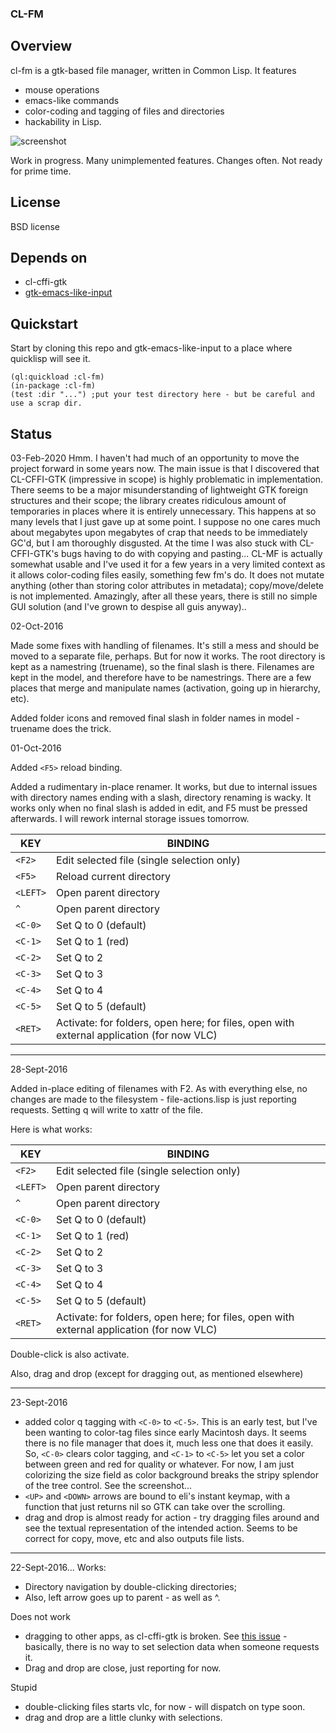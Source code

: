 ### CL-FM 

## Overview

cl-fm is a gtk-based file manager, written in Common Lisp.  It features
- mouse operations
- emacs-like commands
- color-coding and tagging of files and directories
- hackability in Lisp.

![screenshot](/resources/screenshot.png?raw=true)

Work in progress.  Many unimplemented features.  Changes often.  Not ready for prime time.

## License

BSD license

## Depends on

- cl-cffi-gtk
- [gtk-emacs-like-input](https://github.com/stacksmith/gtk-emacs-like-input)

## Quickstart
Start by cloning this repo and gtk-emacs-like-input to a place where quicklisp will see it.

    (ql:quickload :cl-fm)
	(in-package :cl-fm)
	(test :dir "...") ;put your test directory here - but be careful and use a scrap dir.
	
## Status
03-Feb-2020
Hmm.  I haven't had much of an opportunity to move the project forward in some years now.  The main issue is that I discovered that CL-CFFI-GTK (impressive in scope) is highly problematic in implementation.  There seems to be a major misunderstanding of lightweight GTK foreign structures and their scope; the library creates ridiculous amount of temporaries in places where it is entirely unnecessary.  This happens at so many levels that I just gave up at some point.  I suppose no one cares much about megabytes upon megabytes of crap that needs to be immediately GC'd, but I am thoroughly disgusted.
At the time I was also stuck with CL-CFFI-GTK's bugs having to do with copying and pasting...
CL-MF is actually somewhat usable and I've used it for a few years in a very limited context as it allows color-coding files easily, something few fm's do.  It does not mutate anything (other than storing color attributes in metadata); copy/move/delete is not implemented.
Amazingly, after all these years, there is still no simple GUI solution (and I've grown to despise all guis anyway)..

02-Oct-2016

Made some fixes with handling of filenames.  It's still a mess and should be moved to a separate file, perhaps.  But for now it works.  The root directory is kept as a namestring (truename), so the final slash is there.  Filenames are kept in the model, and therefore have to be namestrings.  There are a few places that merge and manipulate names (activation, going up in hierarchy, etc).

Added folder icons and removed final slash in folder names in model - truename does the trick.

01-Oct-2016

Added `<F5>` reload binding.

Added a rudimentary in-place renamer.  It works, but due to internal issues with directory names ending with a slash, directory renaming is wacky.  It works only when no final slash is added in edit, and F5 must be pressed afterwards.  I will rework internal storage issues tomorrow.


| KEY | BINDING |
|-----|---------|
| `<F2>` | Edit selected file (single selection only) |
| `<F5>` | Reload current directory |
| `<LEFT>` | Open parent directory |
| `^` | Open parent directory |
| `<C-0>` | Set Q to 0 (default) |
| `<C-1>` | Set Q to 1 (red) |
| `<C-2>` | Set Q to 2  |
| `<C-3>` | Set Q to 3  |
| `<C-4>` | Set Q to 4 |
| `<C-5>` | Set Q to 5 (default) |
| `<RET>` | Activate: for folders, open here; for files, open with external application (for now VLC)

 

---
28-Sept-2016

Added in-place editing of filenames with F2.  As with everything else, no changes are made to the filesystem - file-actions.lisp is just reporting requests. Setting q will write to xattr of the file.

Here is what works:

| KEY | BINDING |
|-----|---------|
| `<F2>` | Edit selected file (single selection only) |
| `<LEFT>` | Open parent directory |
| `^` | Open parent directory |
| `<C-0>` | Set Q to 0 (default) |
| `<C-1>` | Set Q to 1 (red) |
| `<C-2>` | Set Q to 2  |
| `<C-3>` | Set Q to 3  |
| `<C-4>` | Set Q to 4 |
| `<C-5>` | Set Q to 5 (default) |
| `<RET>` | Activate: for folders, open here; for files, open with external application (for now VLC)

Double-click is also activate.

Also, drag and drop (except for dragging out, as mentioned elsewhere)

---
23-Sept-2016
* added color q tagging with `<C-0>` to `<C-5>`. This is an early test, but I've been wanting to color-tag files since early Macintosh days.  It seems there is no file manager that does it, much less one that does it easily.  So, `<C-0>` clears color tagging, and `<C-1>` to `<C-5>` let you set a color between green and red for quality or whatever.  For now, I am just colorizing the size field as color background breaks the stripy splendor of the tree control.  See the screenshot...
* `<UP>` and `<DOWN>` arrows are bound to eli's instant keymap, with a function that just returns nil so GTK can take over the scrolling.
* drag and drop is almost ready for action - try dragging files around and see the textual representation of the intended action.  Seems to be correct for copy, move, etc and also outputs file lists.

---
22-Sept-2016...
Works:
* Directory navigation by double-clicking directories;
* Also, left arrow goes up to parent - as well as ^.

Does not work
* dragging to other apps, as cl-cffi-gtk is broken. See [this issue](https://github.com/crategus/cl-cffi-gtk/issues/44) - basically, there is no way to set selection data when someone requests it.
* Drag and drop are close, just reporting for now.

Stupid
* double-clicking files starts vlc, for now - will dispatch on type soon.
* drag and drop are a little clunky with selections.


